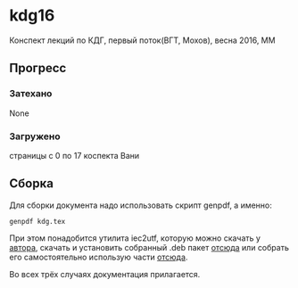 # kdg16
Конспект лекций по КДГ, первый поток(ВГТ, Мохов), весна 2016, ММ

## Прогресс
### Затехано
None

### Загружено
страницы с 0 по 17 коспекта Вани

## Сборка
Для сборки документа надо использовать скрипт genpdf, а именно:

	genpdf kdg.tex

При этом понадобится утилита iec2utf, которую можно скачать у
[автора](https://github.com/michal-h21/iec2utf), скачать и установить
собранный .deb пакет [отсюда](https://github.com/ilya-ilya/iec2utf/tree/deb)
или собрать его самостоятельно использую части [отсюда](https://github.com/ilya-ilya/iec2utf/tree/debian).

Во всех трёх случаях документация прилагается.
